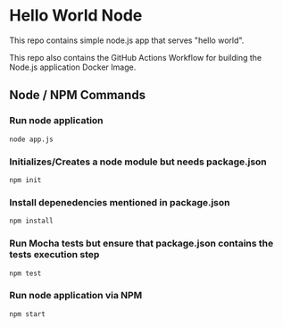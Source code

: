 #  Hello World Node

This repo contains simple node.js app that serves "hello world".

This repo also contains the GitHub Actions Workflow for building the Node.js application Docker Image.

## Node / NPM Commands

### Run node application
`node app.js`

### Initializes/Creates a node module but needs package.json
`npm init` 

### Install depenedencies mentioned in package.json
`npm install` 

### Run Mocha tests but ensure that package.json contains the tests execution step
`npm test`

### Run node application via NPM
`npm start`
